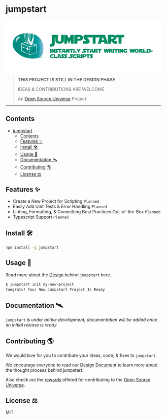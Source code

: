 # jumpstart

![Jumpstart — Instantly Start Writing World-Class Scripts](assets/jumpstart.png)

> **THIS PROJECT IS STILL IN THE DESIGN PHASE**
>
> IDEAS & CONTRIBUTIONS ARE WELCOME
>
> An [Open Source Universe](https://github.com/intellibus/approach) Project

---

## Contents

- [jumpstart](#jumpstart)
  - [Contents](#contents)
  - [Features ✨](#features-)
  - [Install 🛠](#install-)
  - [Usage 🔭](#usage-)
  - [Documentation 🛰](#documentation-)
  - [Contributing 🌎](#contributing-)
  - [License ⚖️](#license-️)

## Features ✨

- Create a New Project for Scripting `Planned`
- Easily Add Unit Tests & Error Handling `Planned`
- Linting, Formatting, & Committing Best Practices Out-of-the-Box `Planned`
- Typescript Support `Planned`

## Install 🛠

```sh
npm install -g jumpstart
```

## Usage 🔭

Read more about the [Design](https://github.com/intellibus/jumpstart/blob/main/DESIGN.md) behind `jumpstart` here.

```sh
$ jumpstart init my-new-project
Congrats! Your New Jumpstart Project Is Ready
```

## Documentation 🛰

`jumpstart` *is under active development, documentation will be added once an initial release is ready.*

## Contributing 🌎

We would love for you to contribute your ideas, code, & fixes to `jumpstart`.

We encourage everyone to read our [Design Document](https://github.com/intellibus/jumpstart/blob/main/DESIGN.md) to learn more about the thought process behind jumpstart.

Also check out the [rewards](https://github.com/intellibus/approach/blob/main/REWARDS.md) offered for contributing to the [Open Source Universe](https://github.com/intellibus/approach).

## License ⚖️

MIT
